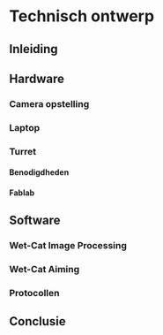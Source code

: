 # Technisch ontwerp

## Inleiding

## Hardware

### Camera opstelling

### Laptop

### Turret

#### Benodigdheden

#### Fablab

## Software

### Wet-Cat Image Processing

### Wet-Cat Aiming

### Protocollen

## Conclusie
